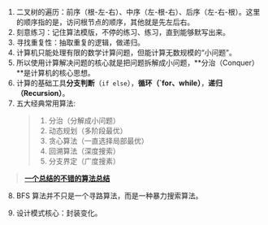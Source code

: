 1. 二叉树的遍历：前序（根-左-右）、中序（左-根-右）、后序（左-右-根）。这里的顺序指的是，访问根节点的顺序，其他就是先左后右。
2. 刻意练习：记住算法模版，不停的练习、练习，直到能够默写出来。
3. 寻找重复性：抽取重复的逻辑，做递归。
4. 计算机只能处理有限的数学计算问题，但能计算无数规模的“小问题”。
5. 所以使用计算解决问题的核心就是把问题拆解成小问题，**分治（Conquer）**是计算机的核心思想。
6. 计算的基础工具**分支判断**（`if else`），**循环（`for、while）**，**递归（Recursion）**。
7. 五大经典常用算法: 
    > 1. 分治（分解成小问题）
    > 2. 动态规划（多阶段最优）
    > 3. 贪心算法（一直选择局部最优）
    > 4. 回溯算法（深度搜索）
    > 5. 分支界定（广度搜素）


> **[一个总结的不错的算法总结](https://www.cnblogs.com/steven_oyj/category/246990.html)**

8. BFS 算法并不只是一个寻路算法，而是一种暴力搜索算法。

9. 设计模式核心：封装变化。